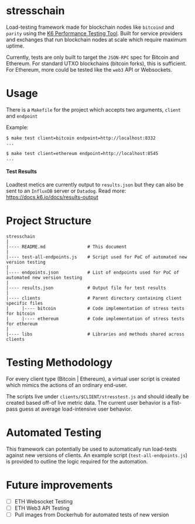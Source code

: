 # stresschain

Load-testing framework made for blockchain nodes like `bitcoind` and `parity` using the [K6 Performance Testing Tool](https://k6.io). Built for service providers and exchanges that run blockchain nodes at scale which require maximum uptime.

Currently, tests are only built to target the `JSON-RPC` spec for Bitcoin and Ethereum. For standard UTXO blockchains (bitcoin forks), this is sufficient. For Ethereum, more could be tested like the `web3` API or Websockets.


# Usage

There is a `Makefile` for the project which accepts two arguments, `client` and `endpoint`

Example:

```shell
$ make test client=bitcoin endpoint=http://localhost:8332
...

$ make test client=ethereum endpoint=http://localhost:8545
...
```

#### Test Results

Loadtest metics are currently output to `results.json` but they can also be sent to an `InfluxDB` server or `Datadog`. Read more: https://docs.k6.io/docs/results-output

# Project Structure

```
stresschain
|
|---- README.md                # This document
|
|---- test-all-endpoints.js    # Script used for PoC of automated new version testing
|
|---- endpoints.json           # List of endpoints used for PoC of automated new version testing
|
|---- results.json             # Output file for test results
|
|---- clients                  # Parent directory containing client specific files
|     |---- bitcoin            # Code implementation of stress tests for bitcoin
|     |---- ethereum           # Code implementation of stress tests for ethereum
|
|---- libs                     # Libraries and methods shared across clients
```

# Testing Methodology

For every client type (Bitcoin | Ethereum), a virtual user script is created which mimics the actions of an ordinary end-user.

The scripts live under `clients/$CLIENT/stresstest.js` and should ideally be created based off-of live metric data. The current user behavior is a fist-pass guess at average load-intensive user behavior.

# Automated Testing

This framework can potentially be used to automatically run load-tests against new versions of clients. An example script (`test-all-endpoints.js`) is provided to outline the logic required for the automation.

# Future improvements

- [ ] ETH Websocket Testing
- [ ] ETH Web3 API Testing
- [ ] Pull images from Dockerhub for automated tests of new version